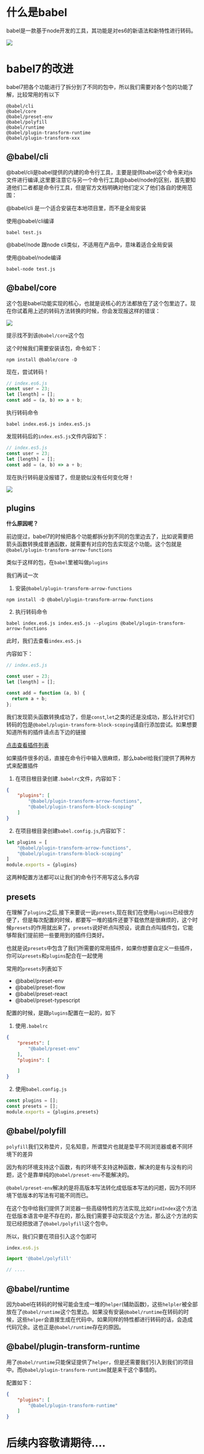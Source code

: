 # 什么是babel

babel是一款基于node开发的工具，其功能是对es6的新语法和新特性进行转码。

![](./img/1.png)
 
# babel7的改进

babel7把各个功能进行了拆分到了不同的包中，所以我们需要对各个包的功能了解，比较常用的有以下

```
@babel/cli
@babel/core
@babel/preset-env
@babel/polyfill
@babel/runtime
@babel/plugin-transform-runtime
@babel/plugin-transform-xxx
```


## @babel/cli
@babel/cli是babel提供的内建的命令行工具，主要是提供babel这个命令来对js文件进行编译,这里要注意它与另一个命令行工具@babel/node的区别，首先要知道他们二者都是命令行工具，但是官方文档明确对他们定义了他们各自的使用范围：

@babel/cli 是一个适合安装在本地项目里，而不是全局安装

使用@babel/cli编译
```
babel test.js
```

@babel/node 跟node cli类似，不适用在产品中，意味着适合全局安装

使用@babel/node编译
```
babel-node test.js
```
## @babel/core

这个包是babel功能实现的核心，也就是说核心的方法都放在了这个包里边了。现在你试着用上述的转码方法转换的时候，你会发现报这样的错误：

![](./img/2.png)

提示找不到该`@babel/core`这个包

这个时候我们需要安装该包，命令如下：

```
npm install @bable/core -D
```
现在，尝试转码！

```js
// index.es6.js
const user = 23;
let [length] = [];
const add = (a, b) => a + b;
```
执行转码命令

```
babel index.es6.js index.es5.js
```

发现转码后的`index.es5.js`文件内容如下：

```js
// index.es5.js
const user = 23;
let [length] = [];
const add = (a, b) => a + b;
```
现在执行转码是没报错了，但是貌似没有任何变化呀！


![](./img/3.png)

## plugins

**什么原因呢？**

前边提过，babel7的时候把各个功能都拆分到不同的包里边去了，比如说需要把箭头函数转换成普通函数，就需要有对应的包去实现这个功能。这个包就是 `@babel/plugin-transform-arrow-functions`

类似于这样的包，在`babel`里被叫做`plugins`

我们再试一次

1. 安装`@babel/plugin-transform-arrow-functions`

```
npm install -D @babel/plugin-transform-arrow-functions
```

2. 执行转码命令

```
babel index.es6.js index.es5.js --plugins @babel/plugin-transform-arrow-functions
```

此时，我们去查看`index.es5.js`

内容如下：

```js
// index.es5.js

const user = 23;
let [length] = [];

const add = function (a, b) {
  return a + b;
};
```

我们发现箭头函数转换成功了，但是`const`,`let`之类的还是没成功，那么针对它们转码的包是`@babel/plugin-transform-block-scoping`请自行添加尝试。如果想要知道所有的插件请点击下边的链接

[点击查看插件列表](https://babeljs.io/docs/en/plugins)

如果插件很多的话，直接在命令行中输入很麻烦，那么babel给我们提供了两种方式来配置插件

1. 在项目根目录创建`.babelrc`文件，内容如下：

```json
{
    "plugins": [
        "@babel/plugin-transform-arrow-functions",
        "@babel/plugin-transform-block-scoping" 
    ]
}
```

2. 在项目根目录创建`babel.config.js`,内容如下：

```js
let plugins = [
    "@babel/plugin-transform-arrow-functions",
    "@babel/plugin-transform-block-scoping" 
]
module.exports = {plugins}
```

这两种配置方法都可以让我们的命令行不用写这么多内容

## presets

在理解了`plugins`之后,接下来要说一说`presets`,现在我们在使用`plugins`已经很方便了，但是每次配置的时候，都要写一堆的插件还要下载依然是很麻烦的，这个时候`presets`的作用就出来了，`presets`说好听点叫预设，说直白点叫插件包，它能够帮我们提前把一些要用到的插件归类好。

也就是说`presets`中包含了我们所需要的常用插件，如果你想要自定义一些插件，你可以`presets`和`plugins`配合在一起使用

常用的`presets`列表如下

- @babel/preset-env
- @babel/preset-flow
- @babel/preset-react
- @babel/preset-typescript

配置的时候，是跟`plugins`配置在一起的，如下

1. 使用`.babelrc`
```json
{
    "presets": [
        "@babel/preset-env"
    ],
    "plugins": [

    ]
}
```
2. 使用`babel.config.js`

```js
const plugins = [];
const presets = [];
module.exports = {plugins,presets}
```


## @babel/polyfill

`polyfill`我们又称垫片，见名知意，所谓垫片也就是垫平不同浏览器或者不同环境下的差异

因为有的环境支持这个函数，有的环境不支持这种函数，解决的是有与没有的问题，这个是靠单纯的`@babel/preset-env`不能解决的。

`@babel/preset-env`解决的是将高版本写法转化成低版本写法的问题，因为不同环境下低版本的写法有可能不同而已。


在这个包中给我们提供了浏览器一些高级特性的方法实现,比如`findIndex`这个方法在低版本语言中是不存在的，那么我们需要手动实现这个方法，那么这个方法的实现已经把放进了`@babel/polyfill`这个包中。

所以，我们只要在项目引入这个包即可

```js
index.es6.js

import '@babel/polyfill'

// ....
```

## @babel/runtime

因为babel在转码的时候可能会生成一堆的`helper`(辅助函数)，这些`helpler`被全部放在了`@babel/runtime`这个包里边。如果没有安装`@babel/runtime`在转码的时候，这些`helper`会直接生成在代码中。如果同样的特性都进行转码的话，会造成代码冗余。这也正是`@babel/runtime`存在的原因。

## @babel/plugin-transform-runtime

用了`@babel/runtime`只能保证提供了`helper`，但是还需要我们引入到我们的项目中。而`@babel/plugin-transform-runtime`就是来干这个事情的。

配置如下：

```json
{
    "plugins": [
        "@babel/plugin-transform-runtime"
    ]
}
```


# 后续内容敬请期待....



